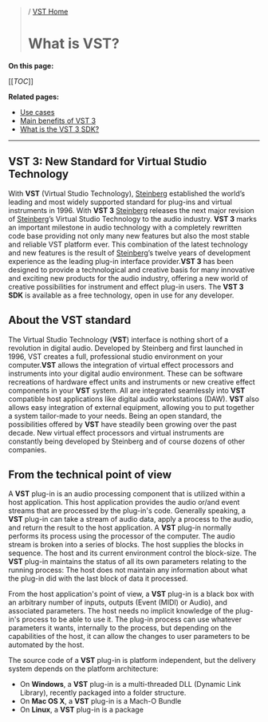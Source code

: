 >/ [VST Home](../)
>
># What is VST?

**On this page:**

[[_TOC_]]

**Related pages:**

- [Use cases](../What+is+VST/Use+cases.md)
- [Main benefits of VST 3](../Main+benefits+of+VST+3/Index.md)
- [What is the VST 3 SDK?](../What+is+the+VST+3+SDK/Index.md)

---

## VST 3: New Standard for Virtual Studio Technology

With **VST** (Virtual Studio
Technology), [Steinberg](https://www.steinberg.net/) established the world’s leading and most widely supported standard for plug-ins and virtual instruments in 1996. With **VST 3** [Steinberg](https://www.steinberg.net/) releases the next major revision
of [Steinberg](https://www.steinberg.net/)’s Virtual Studio Technology to the audio industry. **VST 3** marks an important milestone in audio technology with a completely rewritten code base providing not only many new features but also the most stable and reliable VST platform ever.
This combination of the latest technology and new features is the result of [Steinberg](https://www.steinberg.net/)’s twelve years of development experience as the leading plug-in interface provider.**VST 3** has been designed to provide a technological and creative basis for many innovative and exciting new products for the audio industry, offering a new world of creative possibilities for instrument and effect plug-in users. The **VST 3 SDK** is available as a free technology, open in use for any developer.

## About the VST standard

The Virtual Studio Technology (**VST**) interface is nothing short of a revolution in digital audio. Developed by Steinberg and first launched in 1996, VST creates a full, professional studio environment on your computer.**VST** allows the integration of virtual effect processors and instruments into your digital audio environment. These can be software recreations of hardware effect units and instruments or new creative effect components in your **VST** system. All are integrated seamlessly into **VST** compatible host applications like digital audio workstations (DAW). **VST** also allows easy integration of external equipment, allowing you to put together a system tailor-made to your needs. Being an open standard, the possibilities offered by **VST** have steadily been growing over the past decade. New virtual effect processors and virtual instruments are constantly being developed by Steinberg and of course dozens of other companies.

## From the technical point of view

A **VST** plug-in is an audio processing component that is utilized within a host application. This host application provides the audio or/and event streams that are processed by the plug-in's code. Generally speaking, a **VST** plug-in can take a stream of audio data, apply a process to the audio, and return the result to the host application. A **VST** plug-in normally performs its process using the processor of the computer. The audio stream is broken into a series of blocks. The host supplies the blocks in sequence. The host and its current environment control the block-size. The **VST** plug-in maintains the status of all its own parameters relating to the running process: The host does not maintain any information about what the plug-in did with the last block of data it processed.

From the host application's point of view, a **VST** plug-in is a black box with an arbitrary number of inputs, outputs (Event (MIDI) or Audio), and associated parameters. The host needs no implicit knowledge of the plug-in's process to be able to use it. The plug-in process can use whatever parameters it wants, internally to the process, but depending on the capabilities of the host, it can allow the changes to user parameters to be automated by the host.

The source code of a **VST** plug-in is platform independent, but the delivery system depends on the platform architecture:

- On **Windows**, a **VST** plug-in is a multi-threaded DLL (Dynamic Link Library), recently packaged into a folder structure.
- On **Mac OS X**, a **VST** plug-in is a Mach-O Bundle
- On **Linux**, a **VST** plug-in is a package
